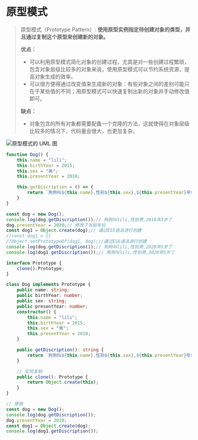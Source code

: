 # 原型模式

> 原型模式（Prototype Pattern）: **使用原型实例指定待创建对象的类型，并且通过复制这个原型来创建新的对象。**
>
> **优点：**
>
> - 可以利用原型模式简化对象的创建过程，尤其是对一些创建过程繁琐，包含对象层级比较多的对象来说，使用原型模式可以节约系统资源，提高对象生成的效率。
> - 可以很方便得通过改变值来生成新的对象：有些对象之间的差别可能只在于某些值的不同；用原型模式可以快速复制出新的对象并手动修改值即可。
>
> **缺点：**
>
> - 对象包含的所有对象都需要配备一个克隆的方法，这就使得在对象层级比较多的情况下，代码量会很大，也更加复杂。

![原型模式的 UML 图](https://www.runoob.com/wp-content/uploads/2014/08/20201202-prototype-pattern.png)

```js
function Dog() {
    this.name = "lili";
    this.birthYear = 2015;
    this.sex = "男";
    this.presentYear = 2018;

    this.getDiscription = () => {
        return `狗狗叫${this.name},性别${this.sex},${this.presentYear}年${this.presentYear - this.birthYear}岁了`
    }
}

const dog = new Dog();
console.log(dog.getDiscription());// 狗狗叫lili,性别男,2018年3岁了
dog.presentYear = 2020;// 修改了当前年份
const dog1 = Object.create(dog);// 通过ES5语法进行创建
//const dog1 = {}
//Object.setPrototypeOf(dog1, dog);//通过ES6语法进行创建
console.log(dog.getDiscription());// 狗狗叫lili,性别男,2020年5岁了
console.log(dog1.getDiscription());// 狗狗叫lili,性别男,2020年5岁了

```

```ts
interface Prototype {
    clone():Prototype;
}

class Dog implements Prototype {
    public name: string;
    public birthYear: number;
    public sex: string;
    public presentYear: number;
    constructor() {
        this.name = "lili";
        this.birthYear = 2015;
        this.sex = "男";
        this.presentYear = 2018;
    }

    public getDiscription(): string {
        return `狗狗叫${this.name},性别${this.sex},${this.presentYear}年${this.presentYear - this.birthYear}岁了`
    }

    // 实现复制
    public clone(): Prototype {
        return Object.create(this);
    }
}

// 使用
const dog = new Dog();
console.log(dog.getDiscription());
dog.presentYear = 2020;
const dog1 = Object.create(dog);
console.log(dog1.getDiscription());

```
